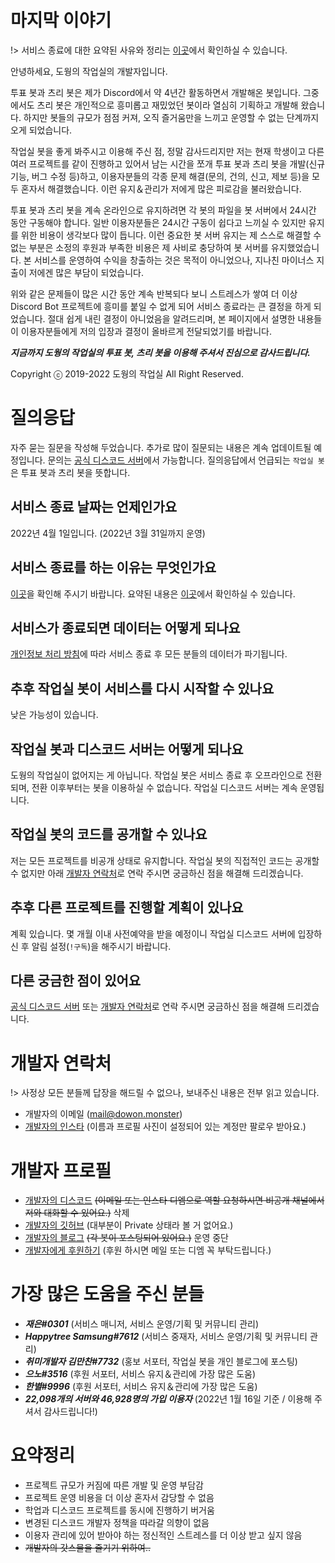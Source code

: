 # 마지막 이야기

!> 서비스 종료에 대한 요약된 사유와 정리는 [이곳](#요약정리)에서 확인하실 수 있습니다.

안녕하세요, 도웡의 작업실의 개발자입니다.

투표 봇과 츠리 봇은 제가 Discord에서 약 4년간 활동하면서 개발해온 봇입니다. 그중에서도 츠리 봇은 개인적으로 흥미롭고 재밌었던 봇이라 열심히 기획하고 개발해 왔습니다.
하지만 봇들의 규모가 점점 커져, 오직 즐거움만을 느끼고 운영할 수 없는 단계까지 오게 되었습니다.

작업실 봇을 좋게 봐주시고 이용해 주신 점, 정말 감사드리지만 저는 현재 학생이고 다른 여러 프로젝트를 같이 진행하고 있어서 남는 시간을 쪼개 투표 봇과 츠리 봇을 개발(신규 기능, 버그 수정 등)하고, 이용자분들의 각종 문제 해결(문의, 건의, 신고, 제보 등)을 모두 혼자서 해결했습니다. 이런 유지＆관리가 저에게 많은 피로감을 불러왔습니다.

투표 봇과 츠리 봇을 계속 온라인으로 유지하려면 각 봇의 파일을 봇 서버에서 24시간 동안 구동해야 합니다. 일반 이용자분들은 24시간 구동이 쉽다고 느끼실 수 있지만 유지를 위한 비용이 생각보다 많이 듭니다. 이런 중요한 봇 서버 유지는 제 스스로 해결할 수 없는 부분은 소정의 후원과 부족한 비용은 제 사비로 충당하여 봇 서버를 유지했었습니다. 본 서비스를 운영하여 수익을 창출하는 것은 목적이 아니었으나, 지나친 마이너스 지출이 저에겐 많은 부담이 되었습니다.

위와 같은 문제들이 많은 시간 동안 계속 반복되다 보니 스트레스가 쌓여 더 이상 Discord Bot 프로젝트에 흥미를 붙일 수 없게 되어 서비스 종료라는 큰 결정을 하게 되었습니다. 절대 쉽게 내린 결정이 아니었음을 알려드리며, 본 페이지에서 설명한 내용들이 이용자분들에게 저의 입장과 결정이 올바르게 전달되었기를 바랍니다.

***지금까지 도웡의 작업실의 투표 봇, 츠리 봇을 이용해 주셔서 진심으로 감사드립니다.***


Copyright ⓒ 2019-2022 도웡의 작업실 All Right Reserved.


# 질의응답
자주 묻는 질문을 작성해 두었습니다. 추가로 많이 질문되는 내용은 계속 업데이트될 예정입니다. 문의는 [공식 디스코드 서버](https://discord.dowon.monster/discord)에서 가능합니다. 질의응답에서 언급되는 `작업실 봇`은 투표 봇과 츠리 봇을 뜻합니다.

## 서비스 종료 날짜는 언제인가요
2022년 4월 1일입니다. (2022년 3월 31일까지 운영)

## 서비스 종료를 하는 이유는 무엇인가요
[이곳](#마지막-이야기)을 확인해 주시기 바랍니다. 요약된 내용은 [이곳](#요약정리)에서 확인하실 수 있습니다.

## 서비스가 종료되면 데이터는 어떻게 되나요
[개인정보 처리 방침](https://discord.dowon.monster/#/privacy)에 따라 서비스 종료 후 모든 분들의 데이터가 파기됩니다.

## 추후 작업실 봇이 서비스를 다시 시작할 수 있나요
낮은 가능성이 있습니다.

## 작업실 봇과 디스코드 서버는 어떻게 되나요
도웡의 작업실이 없어지는 게 아닙니다. 작업실 봇은 서비스 종료 후 오프라인으로 전환되며, 전환 이후부터는 봇을 이용하실 수 없습니다. 작업실 디스코드 서버는 계속 운영됩니다.

## 작업실 봇의 코드를 공개할 수 있나요
저는 모든 프로젝트를 비공개 상태로 유지합니다. 작업실 봇의 직접적인 코드는 공개할 수 없지만 아래 [개발자 연락처](#개발자-연락처)로 연락 주시면 궁금하신 점을 해결해 드리겠습니다.

## 추후 다른 프로젝트를 진행할 계획이 있나요
계획 있습니다. 몇 개월 이내 사전예약을 받을 예정이니 작업실 디스코드 서버에 입장하신 후 알림 설정(`!구독`)을 해주시기 바랍니다.

## 다른 궁금한 점이 있어요
[공식 디스코드 서버](https://discord.dowon.monster/discord) 또는 [개발자 연락처](#개발자-연락처)로 연락 주시면 궁금하신 점을 해결해 드리겠습니다.


# 개발자 연락처
!> 사정상 모든 분들께 답장을 해드릴 수 없으나, 보내주신 내용은 전부 읽고 있습니다.
- 개발자의 이메일 (mail@dowon.monster)
- [개발자의 인스타](https://www.instagram.com/eh_won) (이름과 프로필 사진이 설정되어 있는 계정만 팔로우 받아요.)

# 개발자 프로필
- [개발자의 디스코드](https://discord.dowon.monster/discord) ~~(이메일 또는 인스타 디엠으로 역할 요청하시면 비공개 채널에서 저와 대화할 수 있어요.)~~ 삭제
- [개발자의 깃허브](https://github.com/kimdonut) (대부분이 Private 상태라 볼 거 없어요.)
- [개발자의 블로그](https://m.blog.naver.com/dowon2372) ~~(각 봇이 포스팅되어 있어요.)~~ 운영 중단
- [개발자에게 후원하기](https://toss.me/donut) (후원 하시면 메일 또는 디엠 꼭 부탁드립니다.)

# 가장 많은 도움을 주신 분들
- ***재은#0301*** (서비스 매니저, 서비스 운영/기획 및 커뮤니티 관리)
- ***Happytree Samsung#7612*** (서비스 중재자, 서비스 운영/기획 및 커뮤니티 관리)
- ***취미개발자 김만찬#7732*** (홍보 서포터, 작업실 봇을 개인 블로그에 포스팅)
- ***으노#3516*** (후원 서포터, 서비스 유지＆관리에 가장 많은 도움)
- ***한별#9996*** (후원 서포터, 서비스 유지＆관리에 가장 많은 도움)
- ***22,098개의 서버와 46,928명의 가입 이용자*** (2022년 1월 16일 기준 / 이용해 주셔서 감사드립니다!)

# 요약정리
- 프로젝트 규모가 커짐에 따른 개발 및 운영 부담감
- 프로젝트 운영 비용을 더 이상 혼자서 감당할 수 없음
- 학업과 디스코드 프로젝트를 동시에 진행하기 버거움
- 변경된 디스코드 개발자 정책을 따라갈 의향이 없음
- 이용자 관리에 있어 받아야 하는 정신적인 스트레스를 더 이상 받고 싶지 않음
- ~~개발자의 갓스물을 즐기기 위하여..~~
